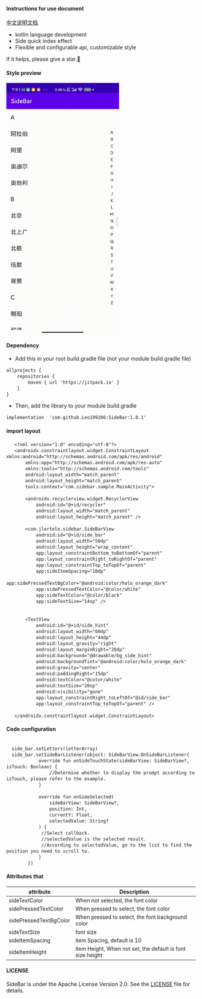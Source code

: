#### Instructions for use document
[中文说明文档](https://raw.githubusercontent.com/Leo199206/SideBar/main/README.md)

+ kotlin language development
+ Side quick index effect
+ Flexible and configurable api, customizable style

If it helps, please give a star.🤩

#### Style preview
<img src="https://raw.githubusercontent.com/Leo199206/SideBar/main/image/device-2021-02-19-132024.gif" width="300" heght="500" align=center />


#### Dependency
+ Add this in your root build.gradle file (not your module build.gradle file)

```
allprojects {
    repositories {
        maven { url 'https://jitpack.io' }
    }
}
```

+ Then, add the library to your module build.gradle

```
implementation  'com.github.Leo199206:SideBar:1.0.1'
```

#### import layout
```
   <?xml version="1.0" encoding="utf-8"?>
   <androidx.constraintlayout.widget.ConstraintLayout xmlns:android="http://schemas.android.com/apk/res/android"
       xmlns:app="http://schemas.android.com/apk/res-auto"
       xmlns:tools="http://schemas.android.com/tools"
       android:layout_width="match_parent"
       android:layout_height="match_parent"
       tools:context="com.sidebar.sample.MainActivity">
   
       <androidx.recyclerview.widget.RecyclerView
           android:id="@+id/recycler"
           android:layout_width="match_parent"
           android:layout_height="match_parent" />
   
       <com.jlertele.sidebar.SideBarView
           android:id="@+id/side_bar"
           android:layout_width="50dp"
           android:layout_height="wrap_content"
           app:layout_constraintBottom_toBottomOf="parent"
           app:layout_constraintRight_toRightOf="parent"
           app:layout_constraintTop_toTopOf="parent"
           app:sideItemSpacing="10dp"
           app:sidePressedTextBgColor="@android:color/holo_orange_dark"
           app:sidePressedTextColor="@color/white"
           app:sideTextColor="@color/black"
           app:sideTextSize="14sp" />
   
   
       <TextView
           android:id="@+id/side_hint"
           android:layout_width="60dp"
           android:layout_height="44dp"
           android:layout_gravity="right"
           android:layout_marginRight="20dp"
           android:background="@drawable/bg_side_hint"
           android:backgroundTint="@android:color/holo_orange_dark"
           android:gravity="center"
           android:paddingRight="15dp"
           android:textColor="@color/white"
           android:textSize="20sp"
           android:visibility="gone"
           app:layout_constraintRight_toLeftOf="@id/side_bar"
           app:layout_constraintTop_toTopOf="parent" />
   
   </androidx.constraintlayout.widget.ConstraintLayout>
```
#### Code configuration

```

  side_bar.setLetters(letterArray)
  side_bar.setSideBarListener(object: SideBarView.OnSideBarListener{
            override fun onSideTouchState(sideBarView: SideBarView?, isTouch: Boolean) {
                //Determine whether to display the prompt according to isTouch, please refer to the example.
            }

            override fun onSideSelected(
                sideBarView: SideBarView?,
                position: Int,
                currentY: Float,
                selectedValue: String?
            ) {
             //Select callback.
             //selectedValue is the selected result.
             //According to selectedValue, go to the list to find the position you need to scroll to.
            }
        })

```

#### Attributes that

| attribute  | Description |
| --- | --- |
| sideTextColor | When not selected, the font color |
| sidePressedTextColor | When pressed to select, the font color |
| sidePressedTextBgColor | When pressed to select, the font background color |
| sideTextSize | font size | 
| sideItemSpacing | item Spacing, default is 10 |
| sideItemHeight | item Height, When not set, the default is font size height |

#### LICENSE
SideBar is under the Apache License Version 2.0. See the [LICENSE](https://raw.githubusercontent.com/Leo199206/SideBar/main/LICENSE) file for details.